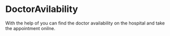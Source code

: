 # DoctorAvilability
With the help of you can find the doctor availability on the hospital and take the appointment onilne. 
